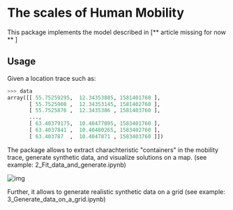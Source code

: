 # The scales of Human Mobility
This package implements the model described in 
[** article missing for now ** ]

## Usage
Given a location trace such as:

```Python
>>> data 
array([[ 55.75259295,  12.34353885, 1581401760 ],
       [ 55.7525908 ,  12.34353145, 1581402760 ],
       [ 55.7525876 ,  12.3435386 , 1581403760 ],
       ...,
       [ 63.40379175,  10.40477095, 1583401760 ],
       [ 63.4037841 ,  10.40480265, 1583402760 ],
       [ 63.403787  ,  10.4047871 , 1583403760 ]])
```

The package allows to extract charachteristic "containers" in the mobility trace, generate synthetic data, and visualize solutions on a map. (see example: 2_Fit_data_and_generate.ipynb)


![img](https://github.com/lalessan/scales_human_mobility/containers_example.png)




Further, it allows to generate realistic synthetic data on a grid (see example: 3_Generate_data_on_a_grid.ipynb)

